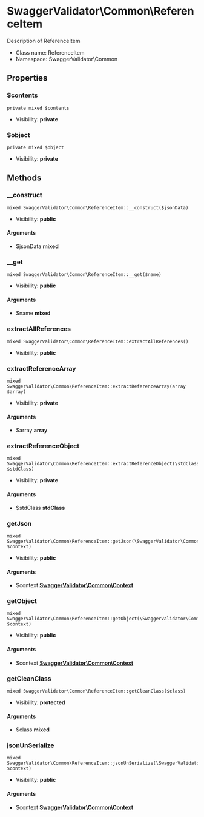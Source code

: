 SwaggerValidator\Common\ReferenceItem
===============

Description of ReferenceItem




* Class name: ReferenceItem
* Namespace: SwaggerValidator\Common





Properties
----------


### $contents

    private mixed $contents





* Visibility: **private**


### $object

    private mixed $object





* Visibility: **private**


Methods
-------


### __construct

    mixed SwaggerValidator\Common\ReferenceItem::__construct($jsonData)





* Visibility: **public**


#### Arguments
* $jsonData **mixed**



### __get

    mixed SwaggerValidator\Common\ReferenceItem::__get($name)





* Visibility: **public**


#### Arguments
* $name **mixed**



### extractAllReferences

    mixed SwaggerValidator\Common\ReferenceItem::extractAllReferences()





* Visibility: **public**




### extractReferenceArray

    mixed SwaggerValidator\Common\ReferenceItem::extractReferenceArray(array $array)





* Visibility: **private**


#### Arguments
* $array **array**



### extractReferenceObject

    mixed SwaggerValidator\Common\ReferenceItem::extractReferenceObject(\stdClass $stdClass)





* Visibility: **private**


#### Arguments
* $stdClass **stdClass**



### getJson

    mixed SwaggerValidator\Common\ReferenceItem::getJson(\SwaggerValidator\Common\Context $context)





* Visibility: **public**


#### Arguments
* $context **[SwaggerValidator\Common\Context](SwaggerValidator-Common-Context.md)**



### getObject

    mixed SwaggerValidator\Common\ReferenceItem::getObject(\SwaggerValidator\Common\Context $context)





* Visibility: **public**


#### Arguments
* $context **[SwaggerValidator\Common\Context](SwaggerValidator-Common-Context.md)**



### getCleanClass

    mixed SwaggerValidator\Common\ReferenceItem::getCleanClass($class)





* Visibility: **protected**


#### Arguments
* $class **mixed**



### jsonUnSerialize

    mixed SwaggerValidator\Common\ReferenceItem::jsonUnSerialize(\SwaggerValidator\Common\Context $context)





* Visibility: **public**


#### Arguments
* $context **[SwaggerValidator\Common\Context](SwaggerValidator-Common-Context.md)**


